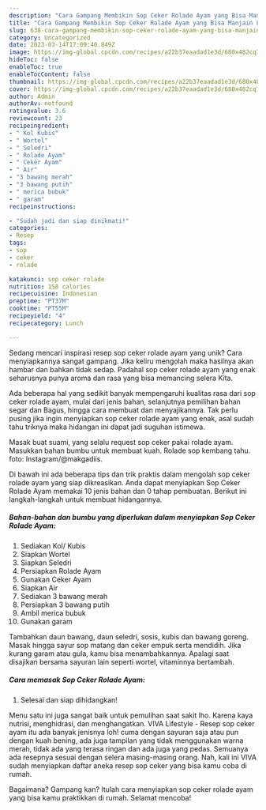 ```yaml
---
description: "Cara Gampang Membikin Sop Ceker Rolade Ayam yang Bisa Manjain Lidah"
title: "Cara Gampang Membikin Sop Ceker Rolade Ayam yang Bisa Manjain Lidah"
slug: 638-cara-gampang-membikin-sop-ceker-rolade-ayam-yang-bisa-manjain-lidah
category: Uncategorized
date: 2023-03-14T17:09:40.849Z
image: https://img-global.cpcdn.com/recipes/a22b37eaadad1e3d/680x482cq70/sop-ceker-rolade-ayam-foto-resep-utama.jpg
hideToc: false
enableToc: true
enableTocContent: false
thumbnail: https://img-global.cpcdn.com/recipes/a22b37eaadad1e3d/680x482cq70/sop-ceker-rolade-ayam-foto-resep-utama.jpg
cover: https://img-global.cpcdn.com/recipes/a22b37eaadad1e3d/680x482cq70/sop-ceker-rolade-ayam-foto-resep-utama.jpg
author: Admin
authorAv: notfound
ratingvalue: 3.6
reviewcount: 23
recipeingredient:
- " Kol Kubis"
- " Wortel"
- " Seledri"
- " Rolade Ayam"
- " Ceker Ayam"
- " Air"
- "3 bawang merah"
- "3 bawang putih"
- " merica bubuk"
- " garam"
recipeinstructions:

- "Sudah jadi dan siap dinikmati!"
categories:
- Resep
tags:
- sop
- ceker
- rolade

katakunci: sop ceker rolade 
nutrition: 158 calories
recipecuisine: Indonesian
preptime: "PT37M"
cooktime: "PT55M"
recipeyield: "4"
recipecategory: Lunch

---
```





Sedang mencari inspirasi resep sop ceker rolade ayam yang unik? Cara menyiapkannya sangat gampang. Jika keliru mengolah maka hasilnya akan hambar dan bahkan tidak sedap. Padahal sop ceker rolade ayam yang enak seharusnya punya aroma dan rasa yang bisa memancing selera Kita.





Ada beberapa hal yang sedikit banyak mempengaruhi kualitas rasa dari sop ceker rolade ayam, mulai dari jenis bahan, selanjutnya pemilihan bahan segar dan Bagus, hingga cara membuat dan menyajikannya. Tak perlu pusing jika ingin menyiapkan sop ceker rolade ayam yang enak,      asal sudah tahu triknya maka hidangan ini dapat jadi suguhan istimewa.














Masak buat suami, yang selalu request sop ceker pakai rolade ayam. Masukkan bahan bumbu untuk membuat kuah. Rolade sop kembang tahu. foto: Instagram/@makgadiis.






Di bawah ini ada beberapa tips dan trik praktis dalam mengolah sop ceker rolade ayam yang siap dikreasikan. Anda dapat menyiapkan Sop Ceker Rolade Ayam memakai 10 jenis bahan dan 0 tahap pembuatan. Berikut ini langkah-langkah untuk membuat hidangannya.

<!--inarticleads1-->

##### Bahan-bahan dan bumbu yang diperlukan dalam menyiapkan Sop Ceker Rolade Ayam:

1. Sediakan  Kol/ Kubis
1. Siapkan  Wortel
1. Siapkan  Seledri
1. Persiapkan  Rolade Ayam
1. Gunakan  Ceker Ayam
1. Siapkan  Air
1. Sediakan 3 bawang merah
1. Persiapkan 3 bawang putih
1. Ambil  merica bubuk
1. Gunakan  garam


Tambahkan daun bawang, daun seledri, sosis, kubis dan bawang goreng. Masak hingga sayur sop matang dan ceker empuk serta mendidih. Jika kurang garam atau gula, kamu bisa menambahkannya. Apalagi saat disajikan bersama sayuran lain seperti wortel, vitaminnya bertambah. 

<!--inarticleads2-->

##### Cara memasak Sop Ceker Rolade Ayam:


1. Selesai dan siap dihidangkan!

Menu satu ini juga sangat baik untuk pemulihan saat sakit lho. Karena kaya nutrisi, menghidrasi, dan menghangatkan. VIVA Lifestyle - Resep sop ceker ayam itu ada banyak jenisnya loh! cuma dengan sayuran saja atau pun dengan kuah bening, ada juga tampilan yang tidak menggunakan warna merah, tidak ada yang terasa ringan dan ada juga yang pedas. Semuanya ada resepnya sesuai dengan selera masing-masing orang. Nah, kali ini VIVA sudah menyiapkan daftar aneka resep sop ceker yang bisa kamu coba di rumah. 

Bagaimana? Gampang kan? Itulah cara menyiapkan sop ceker rolade ayam yang bisa kamu praktikkan di rumah. Selamat mencoba!
